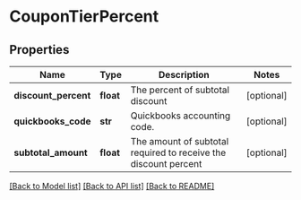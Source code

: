 # CouponTierPercent

## Properties
Name | Type | Description | Notes
------------ | ------------- | ------------- | -------------
**discount_percent** | **float** | The percent of subtotal discount | [optional] 
**quickbooks_code** | **str** | Quickbooks accounting code. | [optional] 
**subtotal_amount** | **float** | The amount of subtotal required to receive the discount percent | [optional] 

[[Back to Model list]](../README.md#documentation-for-models) [[Back to API list]](../README.md#documentation-for-api-endpoints) [[Back to README]](../README.md)


